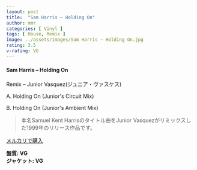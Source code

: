 ```yaml
---
layout: post
title:  "Sam Harris – Holding On"
author: mmr
categories: [ Vinyl ]
tags: [ House, Remix ]
image: ../assets/images/Sam Harris – Holding On.jpg
rating: 3.5
v-rating: VG
---
```


#### Sam Harris – Holding On

Remix – Junior Vasquez(ジュニア・ヴァスケス)

A. Holding On (Junior's Circuit Mix)

B. Holding On (Junior's Ambient Mix)

> 本名Samuel Kent Harrisのタイトル曲をJunior Vasquezがリミックスした1999年のリリース作品です。

[メルカリで購入](https://jp.mercari.com/item/m89744041671)

<div class="mt-4 mb-4 d-flex align-items-center">
<strong class="mr-1">盤質: VG</strong>
</div>
<div class="mt-4 mb-4 d-flex align-items-center">
<strong class="mr-1">ジャケット: VG</strong>
</div>